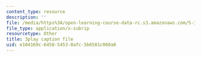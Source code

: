 ```yaml
---
content_type: resource
description: ''
file: /media/https%3A/open-learning-course-data-rc.s3.amazonaws.com/5-310-laboratory-chemistry-fall-2019/e104169c645854538afc5b6581c060a0_J23egLCM2tc.vtt
file_type: application/x-subrip
resourcetype: Other
title: 3play caption file
uid: e104169c-6458-5453-8afc-5b6581c060a0
---
```

